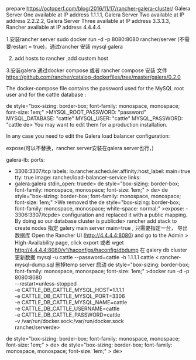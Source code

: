 prepare
https://octoperf.com/blog/2016/11/17/rancher-galera-cluster/
Galera Server One available at IP address 1.1.1.1,
Galera Server Two available at IP address 2.2.2.2,
Galera Server Three available at IP address 3.3.3.3,
Rancher available at IP address 4.4.4.4.

1.安装rancher server 
sudo docker run -d -p 8080:8080 rancher/server (不需要restart = true)，通过rancher 安装 mysql galera

2. add hosts to rancher ,add custom host

3.安装galera
通过docker compose 或者 rancher compose 安装 
文件 https://github.com/rancher/catalog-dockerfiles/tree/master/galera/0.2.0

The docker-compose file contains the password used for the MySQL root user and for the cattle database :

de style="box-sizing: border-box; font-family: monospace, monospace; font-size: 1em;"  >MYSQL_ROOT_PASSWORD: "password"
MYSQL_DATABASE: "cattle"
MYSQL_USER: "cattle"
MYSQL_PASSWORD: "cattle
de>
You may want to edit them for a production installation.

In any case you need to edit the Galera load balancer configuration:

expose(可以不替换，rancher server安装在galera  server也行，)

galera-lb:
  ports:
  - 3306:3307/tcp
  labels:
    io.rancher.scheduler.affinity:host_label: main=true
  tty: true
  image: rancher/load-balancer-service
  links:
  - galera:galera
  stdin_open: truede>
de style="box-sizing: border-box; font-family: monospace, monospace; font-size: 1em;"  >
de>
de style="box-sizing: border-box; font-family: monospace, monospace; font-size: 1em;"  >We removed the de style="box-sizing: border-box; font-family: monospace, monospace; white-space: normal;"  >expose: - 3306:3307/tcpde> configuration and replaced it with a public mapping. By doing so our database cluster is publicde>
rancher add stack to create nodes
指定 galery main  server main=true , 只需要指定一台，
导出数据库
Open the Rancher UI (http://4.4.4.4:8080) and go to the Admin > High-Availability page,
click export
或者 wget http://4.4.4.4:8080/v1/haconfigs/haconfig/dbdump
在 galery db cluster 更新数据 mysql -u cattle --password=cattle -h 1.1.1.1 cattle < rancher-mysql-dump.sql
删掉temp server 
启动
de style="box-sizing: border-box; font-family: monospace, monospace; font-size: 1em;"  >docker run -d -p 8080:8080 \
--restart=unless-stopped \
-e CATTLE_DB_CATTLE_MYSQL_HOST=1.1.1.1 \
-e CATTLE_DB_CATTLE_MYSQL_PORT=3306 \
-e CATTLE_DB_CATTLE_MYSQL_NAME=cattle \
-e CATTLE_DB_CATTLE_USERNAME=cattle \
-e CATTLE_DB_CATTLE_PASSWORD=cattle \
-v /var/run/docker.sock:/var/run/docker.sock \
rancher/serverde>

de style="box-sizing: border-box; font-family: monospace, monospace; font-size: 1em;"  >
de>
de style="box-sizing: border-box; font-family: monospace, monospace; font-size: 1em;"  >
de>
